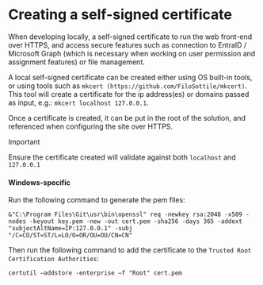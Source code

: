 # Creating a self-signed certificate

When developing locally, a self-signed certificate to run the web front-end over HTTPS, and access secure features such as connection to EntraID / Microsoft Graph (which is necessary when working on user permission and assignment features) or file management.

A local self-signed certificate can be created either using OS built-in tools, or using tools such as `mkcert (https://github.com/FiloSottile/mkcert)`. This tool will create a certificate for the ip address(es) or domains passed as input, e.g.: `mkcert localhost 127.0.0.1`.

Once a certificate is created, it can be put in the root of the solution, and referenced when configuring the site over HTTPS.

> [!IMPORTANT]
> Ensure the certificate created will validate against both `localhost` and `127.0.0.1`

#### Windows-specific

Run the following command to generate the pem files:

```
&"C:\Program Files\Git\usr\bin\openssl" req -newkey rsa:2048 -x509 -nodes -keyout key.pem -new -out cert.pem -sha256 -days 365 -addext "subjectAltName=IP:127.0.0.1" -subj "/C=CO/ST=ST/L=LO/O=OR/OU=OU/CN=CN"
```

Then run the following command to add the certificate to the `Trusted Root Certification Authorities`:

```
certutil –addstore -enterprise –f "Root" cert.pem
```
